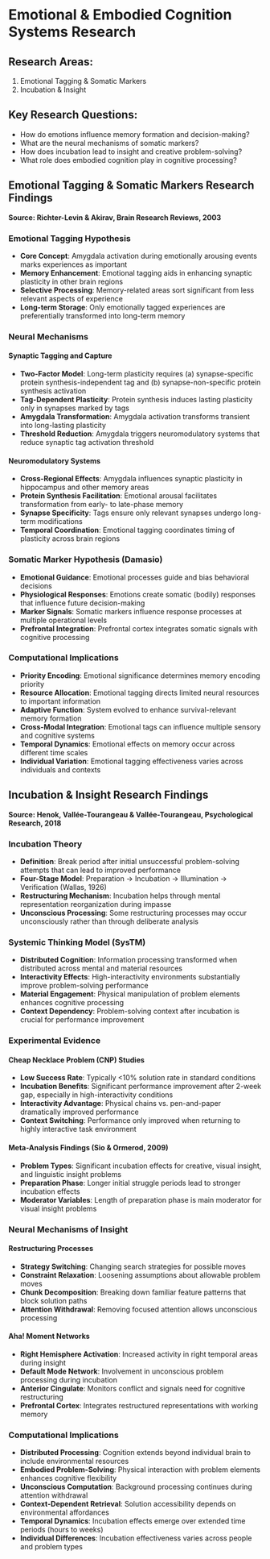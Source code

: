 # Emotional & Embodied Cognition Systems Research

## Research Areas:
1. Emotional Tagging & Somatic Markers
2. Incubation & Insight

## Key Research Questions:
- How do emotions influence memory formation and decision-making?
- What are the neural mechanisms of somatic markers?
- How does incubation lead to insight and creative problem-solving?
- What role does embodied cognition play in cognitive processing?


## Emotional Tagging & Somatic Markers Research Findings

**Source: Richter-Levin & Akirav, Brain Research Reviews, 2003**

### Emotional Tagging Hypothesis
- **Core Concept**: Amygdala activation during emotionally arousing events marks experiences as important
- **Memory Enhancement**: Emotional tagging aids in enhancing synaptic plasticity in other brain regions
- **Selective Processing**: Memory-related areas sort significant from less relevant aspects of experience
- **Long-term Storage**: Only emotionally tagged experiences are preferentially transformed into long-term memory

### Neural Mechanisms

#### Synaptic Tagging and Capture
- **Two-Factor Model**: Long-term plasticity requires (a) synapse-specific protein synthesis-independent tag and (b) synapse-non-specific protein synthesis activation
- **Tag-Dependent Plasticity**: Protein synthesis induces lasting plasticity only in synapses marked by tags
- **Amygdala Transformation**: Amygdala activation transforms transient into long-lasting plasticity
- **Threshold Reduction**: Amygdala triggers neuromodulatory systems that reduce synaptic tag activation threshold

#### Neuromodulatory Systems
- **Cross-Regional Effects**: Amygdala influences synaptic plasticity in hippocampus and other memory areas
- **Protein Synthesis Facilitation**: Emotional arousal facilitates transformation from early- to late-phase memory
- **Synapse Specificity**: Tags ensure only relevant synapses undergo long-term modifications
- **Temporal Coordination**: Emotional tagging coordinates timing of plasticity across brain regions

### Somatic Marker Hypothesis (Damasio)
- **Emotional Guidance**: Emotional processes guide and bias behavioral decisions
- **Physiological Responses**: Emotions create somatic (bodily) responses that influence future decision-making
- **Marker Signals**: Somatic markers influence response processes at multiple operational levels
- **Prefrontal Integration**: Prefrontal cortex integrates somatic signals with cognitive processing

### Computational Implications
- **Priority Encoding**: Emotional significance determines memory encoding priority
- **Resource Allocation**: Emotional tagging directs limited neural resources to important information
- **Adaptive Function**: System evolved to enhance survival-relevant memory formation
- **Cross-Modal Integration**: Emotional tags can influence multiple sensory and cognitive systems
- **Temporal Dynamics**: Emotional effects on memory occur across different time scales
- **Individual Variation**: Emotional tagging effectiveness varies across individuals and contexts


## Incubation & Insight Research Findings

**Source: Henok, Vallée-Tourangeau & Vallée-Tourangeau, Psychological Research, 2018**

### Incubation Theory
- **Definition**: Break period after initial unsuccessful problem-solving attempts that can lead to improved performance
- **Four-Stage Model**: Preparation → Incubation → Illumination → Verification (Wallas, 1926)
- **Restructuring Mechanism**: Incubation helps through mental representation reorganization during impasse
- **Unconscious Processing**: Some restructuring processes may occur unconsciously rather than through deliberate analysis

### Systemic Thinking Model (SysTM)
- **Distributed Cognition**: Information processing transformed when distributed across mental and material resources
- **Interactivity Effects**: High-interactivity environments substantially improve problem-solving performance
- **Material Engagement**: Physical manipulation of problem elements enhances cognitive processing
- **Context Dependency**: Problem-solving context after incubation is crucial for performance improvement

### Experimental Evidence

#### Cheap Necklace Problem (CNP) Studies
- **Low Success Rate**: Typically <10% solution rate in standard conditions
- **Incubation Benefits**: Significant performance improvement after 2-week gap, especially in high-interactivity conditions
- **Interactivity Advantage**: Physical chains vs. pen-and-paper dramatically improved performance
- **Context Switching**: Performance only improved when returning to highly interactive task environment

#### Meta-Analysis Findings (Sio & Ormerod, 2009)
- **Problem Types**: Significant incubation effects for creative, visual insight, and linguistic insight problems
- **Preparation Phase**: Longer initial struggle periods lead to stronger incubation effects
- **Moderator Variables**: Length of preparation phase is main moderator for visual insight problems

### Neural Mechanisms of Insight

#### Restructuring Processes
- **Strategy Switching**: Changing search strategies for possible moves
- **Constraint Relaxation**: Loosening assumptions about allowable problem moves
- **Chunk Decomposition**: Breaking down familiar feature patterns that block solution paths
- **Attention Withdrawal**: Removing focused attention allows unconscious processing

#### Aha! Moment Networks
- **Right Hemisphere Activation**: Increased activity in right temporal areas during insight
- **Default Mode Network**: Involvement in unconscious problem processing during incubation
- **Anterior Cingulate**: Monitors conflict and signals need for cognitive restructuring
- **Prefrontal Cortex**: Integrates restructured representations with working memory

### Computational Implications
- **Distributed Processing**: Cognition extends beyond individual brain to include environmental resources
- **Embodied Problem-Solving**: Physical interaction with problem elements enhances cognitive flexibility
- **Unconscious Computation**: Background processing continues during attention withdrawal
- **Context-Dependent Retrieval**: Solution accessibility depends on environmental affordances
- **Temporal Dynamics**: Incubation effects emerge over extended time periods (hours to weeks)
- **Individual Differences**: Incubation effectiveness varies across people and problem types

